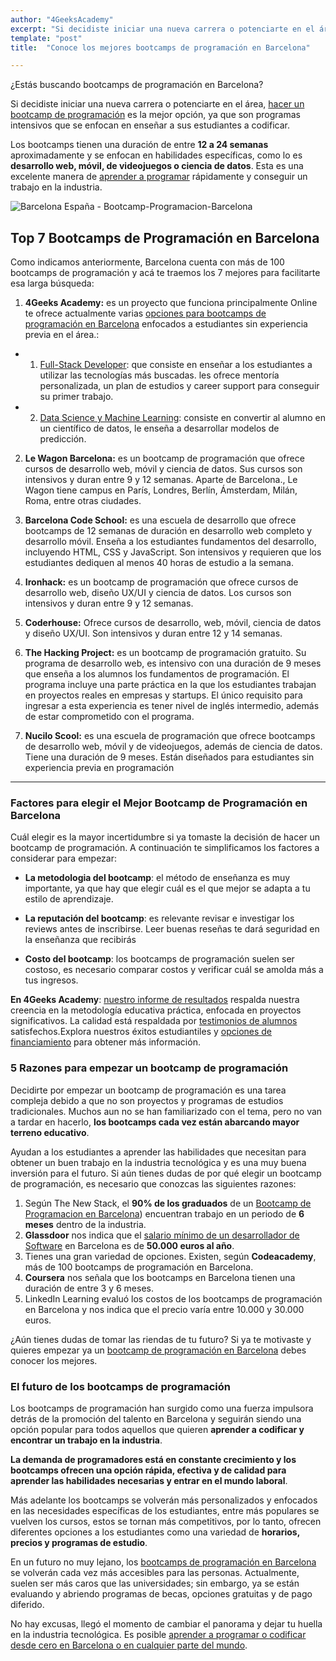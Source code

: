 ```yaml
---
author: "4GeeksAcademy"
excerpt: "Si decidiste iniciar una nueva carrera o potenciarte en el área, hacer un bootcamp de programación es la mejor opción"
template: "post"
title:  "Conoce los mejores bootcamps de programación en Barcelona"

---
```


¿Estás buscando bootcamps de programación en Barcelona? 

Si decidiste iniciar una nueva carrera o potenciarte en el área, [hacer un bootcamp de programación](https://4geeksacademy.com/es/bootcamp-de-programacion/estudiar-en-un-bootcamp-de-programacion) es la mejor opción, ya que son programas intensivos que se enfocan en enseñar a sus estudiantes a codificar. 

Los bootcamps tienen una duración de entre **12 a 24 semanas** aproximadamente y se enfocan en habilidades específicas, como lo es **desarrollo web, móvil, de videojuegos o ciencia de datos**. Esta es una excelente manera de [aprender a programar](https://4geeksacademy.com/es/aprender-a-programar/aprender-a-programar-desde-cero) rápidamente y conseguir un trabajo en la industria. 

![Barcelona España - Bootcamp-Programacion-Barcelona](https://breathecode.herokuapp.com/v1/media/file/barcelona-spain-landscape-jpg)


## Top 7 Bootcamps de Programación en Barcelona
Como indicamos anteriormente, Barcelona cuenta con más de 100 bootcamps de programación y acá te traemos los 7 mejores para facilitarte esa larga búsqueda: 

1. **4Geeks Academy:** es un proyecto que funciona principalmente Online te ofrece actualmente varias [opciones para bootcamps de programación en Barcelona](https://4geeksacademy.com/es/coding-campus/bootcamp-programacion-barcelona-espana?lang=es) enfocados a estudiantes sin experiencia previa en el área.:
- 1. [Full-Stack Developer](https://4geeksacademy.com/es/coding-bootcamps/desarrollador-full-stack?lang=es):  que consiste en enseñar a los estudiantes a utilizar las tecnologías más buscadas.
 les ofrece mentoría personalizada, un plan de estudios y career support para conseguir su primer trabajo.
- 2. [Data Science y Machine Learning](https://4geeksacademy.com/es/coding-bootcamps/curso-datascience-machine-learning): consiste en convertir al alumno en un científico de datos, le enseña a desarrollar modelos de predicción.

2. **Le Wagon Barcelona:** es un bootcamp de programación que ofrece cursos de desarrollo web, móvil y ciencia de datos. Sus cursos son intensivos y duran entre 9 y 12 semanas. Aparte de Barcelona., Le Wagon tiene campus en París, Londres, Berlín, Ámsterdam, Milán, Roma, entre otras ciudades.

3. **Barcelona Code School:** es una escuela de desarrollo que ofrece bootcamps de 12 semanas de duración en desarrollo web completo y desarrollo móvil. Enseña a los estudiantes fundamentos del desarrollo, incluyendo HTML, CSS y JavaScript. Son intensivos y requieren que los estudiantes dediquen al menos 40 horas de estudio a la semana. 

4. **Ironhack:** es un bootcamp de programación que ofrece cursos de desarrollo web, diseño UX/UI y ciencia de datos. Los cursos son intensivos y duran entre 9 y 12 semanas.

5. **Coderhouse:** Ofrece cursos de desarrollo, web, móvil, ciencia de datos y diseño UX/UI. Son intensivos y duran entre 12 y 14 semanas. 
 
6. **The Hacking Project:** es un bootcamp de programación gratuito. Su programa de desarrollo web, es intensivo con una duración de 9 meses que enseña a los alumnos los fundamentos de programación. El programa incluye una parte práctica en la que los estudiantes trabajan en proyectos reales en empresas y startups.  El único requisito para ingresar a esta experiencia es tener nivel de inglés intermedio, además de estar comprometido con el programa. 
 
7. **Nucilo Scool:** es una escuela de programación que ofrece bootcamps de desarrollo web, móvil y de videojuegos, además de ciencia de datos. Tiene una duración de 9 meses. Están diseñados para estudiantes sin experiencia previa en programación

---

### Factores para elegir el Mejor Bootcamp de Programación en Barcelona

Cuál elegir es la mayor incertidumbre si ya tomaste la decisión de hacer un bootcamp de programación. A continuación te simplificamos los factores a considerar para empezar: 

- **La metodologia del bootcamp**: el método de enseñanza es muy importante, ya que hay que elegir cuál es el que mejor se adapta a tu estilo de aprendizaje. 

- **La reputación del bootcamp**: es relevante revisar e investigar los reviews antes de inscribirse. Leer buenas reseñas te dará seguridad en la enseñanza que recibirás 

- **Costo del bootcamp**: los bootcamps de programación suelen ser costoso, es necesario comparar costos y verificar cuál se amolda más a tus ingresos. 

**En 4Geeks Academy**: [nuestro informe de resultados](https://4geeksacademy.com/es/resultados) respalda nuestra creencia en la metodología educativa práctica, enfocada en proyectos significativos. La calidad está respaldada por [testimonios de alumnos](https://4geeksacademy.com/es/testimonios) satisfechos.Explora nuestros éxitos estudiantiles y [opciones de financiamiento](https://4geeksacademy.com/es/financiacion) para obtener más información.


### 5 Razones para empezar un bootcamp de programación 

Decidirte por empezar un bootcamp de programación es una tarea compleja debido a que no son proyectos y programas de estudios tradicionales.  Muchos aun no se han familiarizado con el tema, pero no van a tardar en hacerlo, **los bootcamps cada vez están abarcando mayor terreno educativo**. 

Ayudan a los estudiantes a aprender las habilidades que necesitan para obtener un buen trabajo en la industria tecnológica y es una muy buena inversión para el futuro. Si aún tienes dudas de por qué elegir un bootcamp de programación, es necesario que conozcas las siguientes razones: 

1. Según The New Stack, el **90% de los graduados** de un [Bootcamp de Programacion en Barcelona](https://4geeksacademy.com/us/coding-campus/coding-bootcamp-barcelona-spain?lang=es)) encuentran trabajo en un periodo de **6 meses** dentro de la industria. 
2. **Glassdoor** nos indica que el [salario mínimo de un desarrollador de Software](https://4geeksacademy.com/es/cuanto-gana-un-programador/cuanto-gana-un-programador) en Barcelona es de **50.000 euros al año**. 
3. Tienes una gran variedad de opciones. Existen, según **Codeacademy**, más de 100 bootcamps de programación en Barcelona. 
4. **Coursera** nos señala que los bootcamps en Barcelona tienen una duración de entre 3 y 6 meses. 
5. LinkedIn Learning evaluó los costos de los bootcamps de programación en Barcelona y nos indica que el precio varía entre 10.000 y 30.000 euros. 

¿Aún tienes dudas de tomar las riendas de tu futuro? Si ya te motivaste y quieres empezar ya un [bootcamp de programación en Barcelona]() debes conocer los mejores. 


### El futuro de los bootcamps de programación
Los bootcamps de programación han surgido como una fuerza impulsora detrás de la promoción del talento en Barcelona y seguirán siendo una opción popular para todos aquellos que quieren **aprender a codificar y encontrar un trabajo en la industria**. 

**La demanda de programadores está en constante crecimiento y los bootcamps ofrecen una opción rápida, efectiva y de calidad para aprender las habilidades necesarias y entrar en el mundo laboral**. 

Más adelante los bootcamps se volverán más personalizados y enfocados en las necesidades específicas de los estudiantes, entre más populares se vuelven los cursos, estos se tornan más competitivos, por lo tanto, ofrecen diferentes opciones a los estudiantes como una variedad de **horarios, precios y programas de estudio**. 

En un futuro no muy lejano, los [bootcamps de programación en Barcelona](https://4geeksacademy.com/us/coding-campus/online-coding-bootcamp) se volverán cada vez más accesibles para las personas. Actualmente, suelen ser más caros que las universidades; sin embargo, ya se están evaluando y abriendo programas de becas, opciones gratuitas y de pago diferido. 

No hay excusas, llegó el momento de cambiar el panorama y dejar tu huella en la industria tecnológica. Es posible [aprender a programar o codificar desde cero en Barcelona o en cualquier parte del mundo](https://4geeksacademy.com/es/coding-campus/online-bootcamp-programacion?lang=es). 




